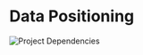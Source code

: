 # Data Positioning

![](https://datapos-resources.netlify.app/diagrams/Project%20Dependencies.drawio.svg "Project Dependencies")
